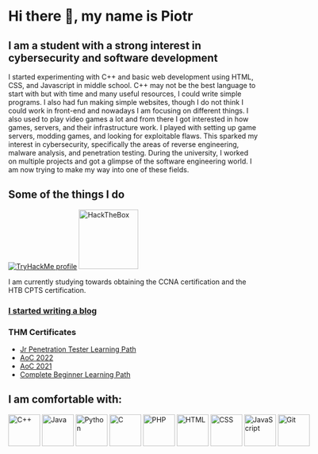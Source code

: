 # Hi there 👋, my name is Piotr
## I am a student with a strong interest in cybersecurity and software development
I started experimenting with C++ and basic web development using HTML, CSS, and Javascript in middle school. C++ may not be the best language to start with but with time and many useful resources, I could write simple programs. I also had fun making simple websites, though I do not think I could work in front-end and nowadays I am focusing on different things. I also used to play video games a lot and from there I got interested in how games, servers, and their infrastructure work. I played with setting up game servers, modding games, and looking for exploitable flaws. This sparked my interest in cybersecurity, specifically the areas of reverse engineering, malware analysis, and penetration testing. During the university, I worked on multiple projects and got a glimpse of the software engineering world. I am now trying to make my way into one of these fields. 

<!--
**pwicz/pwicz** is a ✨ _special_ ✨ repository because its `README.md` (this file) appears on your GitHub profile.

Here are some ideas to get you started:

- 🔭 I’m currently working on ...
- 🌱 I’m currently learning ...
- 👯 I’m looking to collaborate on ...
- 🤔 I’m looking for help with ...
- 💬 Ask me about ...
- 📫 How to reach me: ...
- 😄 Pronouns: ...
- ⚡ Fun fact: ...
-->

## Some of the things I do
[<img src="https://tryhackme-badges.s3.amazonaws.com/Moteke.png" alt="TryHackMe profile">](https://tryhackme.com/p/Moteke)
[<img src="https://www.hackthebox.com/images/htb_socialmedia_cover.png" alt="HackTheBox" style="width: 120px">](https://www.hackthebox.com/)

I am currently studying towards obtaining the CCNA certification and the HTB CPTS certification.

### [I started writing a blog](https://pwicz.github.io/)

### THM Certificates
* [Jr Penetration Tester Learning Path](https://tryhackme-certificates.s3-eu-west-1.amazonaws.com/THM-3VHCIIAILQ.png)
* [AoC 2022](https://tryhackme-certificates.s3-eu-west-1.amazonaws.com/THM-WQDBBAS7MR.png)
* [AoC 2021](https://tryhackme-certificates.s3-eu-west-1.amazonaws.com/THM-6C4H5WL9FR.png)
* [Complete Beginner Learning Path](https://tryhackme-certificates.s3-eu-west-1.amazonaws.com/THM-YILTTKF53A.png)


## I am comfortable with:
<div style="display: flex; flex-direction: row;">
<img height="64" width="64" src="https://cdn.simpleicons.org/cplusplus" alt="C++" />
&nbsp;
<img height="64" width="64" src="https://cdn.worldvectorlogo.com/logos/java.svg" alt="Java" />
&nbsp;
<img height="64" width="64" src="https://cdn.simpleicons.org/python" alt="Python" />
&nbsp;
<img height="64" width="64" src="https://cdn.simpleicons.org/c" alt="C" />
&nbsp;
<img height="64" width="64" src="https://cdn.simpleicons.org/php" alt="PHP" />
&nbsp;
<img height="64" width="64" src="https://cdn.simpleicons.org/html5" alt="HTML" />
&nbsp;
<img height="64" width="64" src="https://cdn.simpleicons.org/css3" alt="CSS" />
&nbsp;
<img height="64" width="64" src="https://cdn.simpleicons.org/javascript" alt="JavaScript" />
&nbsp;
<img height="64" width="64" src="https://cdn.simpleicons.org/git" alt="Git" />
</div>

